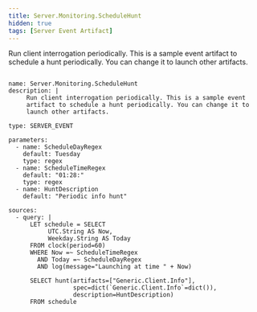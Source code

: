 ```yaml
---
title: Server.Monitoring.ScheduleHunt
hidden: true
tags: [Server Event Artifact]
---
```


Run client interrogation periodically. This is a sample event
artifact to schedule a hunt periodically. You can change it to
launch other artifacts.


<pre><code class="language-yaml">
name: Server.Monitoring.ScheduleHunt
description: |
     Run client interrogation periodically. This is a sample event
     artifact to schedule a hunt periodically. You can change it to
     launch other artifacts.

type: SERVER_EVENT

parameters:
  - name: ScheduleDayRegex
    default: Tuesday
    type: regex
  - name: ScheduleTimeRegex
    default: "01:28:"
    type: regex
  - name: HuntDescription
    default: "Periodic info hunt"

sources:
  - query: |
      LET schedule = SELECT
           UTC.String AS Now,
           Weekday.String AS Today
      FROM clock(period=60)
      WHERE Now =~ ScheduleTimeRegex
        AND Today =~ ScheduleDayRegex
        AND log(message="Launching at time " + Now)

      SELECT hunt(artifacts=["Generic.Client.Info"],
                  spec=dict(`Generic.Client.Info`=dict()),
                  description=HuntDescription)
      FROM schedule

</code></pre>

